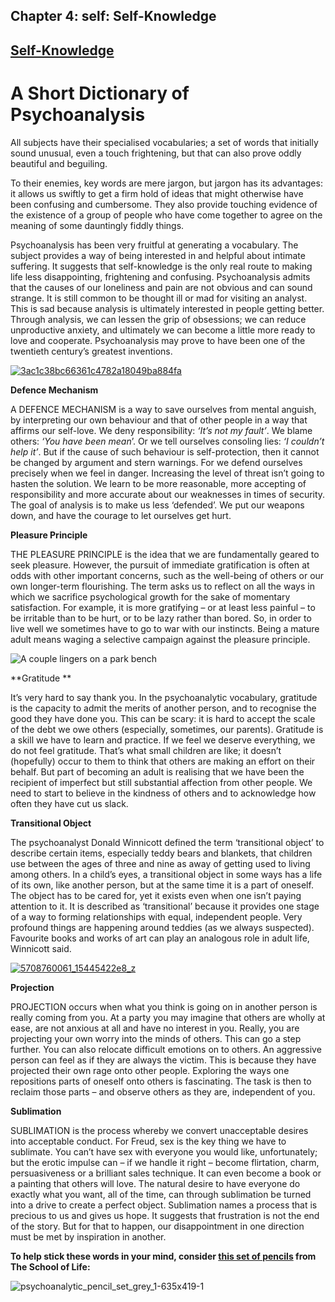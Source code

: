
## Chapter 4: self: Self-Knowledge

## [Self-Knowledge](../category/self/self-knowledge/index.html)

# A Short Dictionary of Psychoanalysis

<span class="s1">All subjects have their specialised vocabularies; a set of words that initially sound unusual, even a touch frightening, but that can also prove oddly beautiful and beguiling.</span>

<span class="s1">To their enemies, key words are mere jargon, but jargon has its advantages: it allows us swiftly to get a firm hold of ideas that might otherwise have been confusing and cumbersome. They also provide touching evidence of the existence of a group of people who have come together to agree on the meaning of some dauntingly fiddly things.</span>

<span class="s1">Psychoanalysis has been very fruitful at generating a vocabulary. The subject provides a way of being interested in and helpful about intimate suffering. It suggests that self-knowledge is the only real route to making life less disappointing, frightening and confusing. Psychoanalysis admits that the causes of our loneliness and pain are not obvious and can sound strange. It is still common to be thought ill or mad for visiting an analyst. This is sad because analysis is ultimately interested in people getting better. Through analysis, we can lessen the grip of obsessions; we can reduce unproductive anxiety, and ultimately we can become a little more ready to love and cooperate. Psychoanalysis may prove to have been one of the twentieth century’s greatest inventions.</span>

[![3ac1c38bc66361c4782a18049ba884fa](http://i0.wp.com/www.thebookoflife.org/wp-content/uploads/2014/10/3ac1c38bc66361c4782a18049ba884fa.jpg?resize=635%2C318)](http://i2.wp.com/www.thebookoflife.org/wp-content/uploads/2014/10/3ac1c38bc66361c4782a18049ba884fa.jpg)

**Defence Mechanism**

A DEFENCE MECHANISM is a way to save ourselves from mental anguish, by interpreting our own behaviour and that of other people in a way that affirms our self-love. We deny responsibility: *‘It’s not my fault’*. We blame others: *‘You have been mean*’. Or we tell ourselves consoling lies: *‘I couldn’t help it’*. But if the cause of such behaviour is self-protection, then it cannot be changed by argument and stern warnings. For we defend ourselves precisely when we feel in danger. Increasing the level of threat isn’t going to hasten the solution. We learn to be more reasonable, more accepting of responsibility and more accurate about our weaknesses in times of security. The goal of analysis is to make us less ‘defended’. We put our weapons down, and have the courage to let ourselves get hurt.

<span class="s1">**Pleasure Principle**</span>

<span class="s1"> THE PLEASURE PRINCIPLE is the idea that we are fundamentally geared to seek pleasure. However, the pursuit of immediate gratification is often at odds with other important concerns, such as the well-being of others or our own longer-term flourishing. The term asks us to reflect on all the ways in which we sacrifice psychological growth for the sake of momentary satisfaction. For example, it is more gratifying – or at least less painful – to be irritable than to be hurt, or to be lazy rather than bored. So, in order to live well we sometimes have to go to war with our instincts. Being a mature adult means waging a selective campaign against the pleasure principle.</span>

![A couple lingers on a park bench](http://i0.wp.com/www.thebookoflife.org/wp-content/uploads/2014/09/bench.jpeg)

**Gratitude **

It’s very hard to say thank you. In the psychoanalytic vocabulary, gratitude is the capacity to admit the merits of another person, and to recognise the good they have done you. This can be scary: it is hard to accept the scale of the debt we owe others (especially, sometimes, our parents). Gratitude is a skill we have to learn and practice. If we feel we deserve everything, we do not feel gratitude. That’s what small children are like; it doesn’t (hopefully) occur to them to think that others are making an effort on their behalf. But part of becoming an adult is realising that we have been the recipient of imperfect but still substantial affection from other people. We need to start to believe in the kindness of others and to acknowledge how often they have cut us slack.

<span class="s1">**Transitional Object**</span>

<span class="s1"> The psychoanalyst Donald Winnicott defined the term ‘transitional object’ to describe certain items, especially teddy bears and blankets, that children use between the ages of three and nine as away of getting used to living among others. In a child’s eyes, a transitional object in some ways has a life of its own, like another person, but at the same time it is a part of oneself. The object has to be cared for, yet it exists even when one isn’t paying attention to it. It is described as ‘transitional’ because it provides one stage of a way to forming relationships with equal, independent people. Very profound things are happening around teddies (as we always suspected). Favourite books and works of art can play an analogous role in adult life, Winnicott said.</span>

[![5708760061\_15445422e8\_z](http://i0.wp.com/www.thebookoflife.org/wp-content/uploads/2014/10/5708760061_15445422e8_z.jpg?resize=635%2C390)](http://i2.wp.com/www.thebookoflife.org/wp-content/uploads/2014/10/5708760061_15445422e8_z.jpg)

<span class="s1">**Projection**</span>

<span class="s1"> PROJECTION occurs when what you think is going on in another person is really coming from you. At a party you may imagine that others are wholly at ease, are not anxious at all and have no interest in you. Really, you are projecting your own worry into the minds of others. This can go a step further. You can also relocate difficult emotions on to others. An aggressive person can feel as if they are always the victim. This is because they have projected their own rage onto other people. Exploring the ways one repositions parts of oneself onto others is fascinating. The task is then to reclaim those parts – and observe others as they are, independent of you.</span>

<span class="s1">**Sublimation**</span>

<span class="s1"> SUBLIMATION is the process whereby we convert unacceptable desires into acceptable conduct. For Freud, sex is the key thing we have to sublimate. You can’t have sex with everyone you would like, unfortunately; but the erotic impulse can – if we handle it right – become flirtation, charm, persuasiveness or a brilliant sales technique. It can even become a book or a painting that others will love. The natural desire to have everyone do exactly what you want, all of the time, can through sublimation be turned into a drive to create a perfect object. Sublimation names a process that is precious to us and gives us hope. It suggests that frustration is not the end of the story. But for that to happen, our disappointment in one direction must be met by inspiration in another.</span>

<span class="s1">**To help stick these words in your mind, consider [this set of pencils](http://www.theschooloflife.com/shop/keywordpencilsetpsychoanalytic/) from The School of Life:**</span>

![psychoanalytic\_pencil\_set\_grey\_1-635x419-1](http://i2.wp.com/www.thebookoflife.org/wp-content/uploads/2014/09/psychoanalytic_pencil_set_grey_1-635x419-1.jpg)